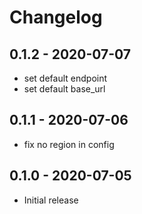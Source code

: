 # Changelog

## 0.1.2 - 2020-07-07
*   set default endpoint
*   set default base_url

## 0.1.1 - 2020-07-06
*   fix no region in config

## 0.1.0 - 2020-07-05
*   Initial release